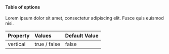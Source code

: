 #### Table of options

Lorem ipsum dolor sit amet, consectetur adipiscing elit. Fusce
quis euismod nisi.

Property | Values | Default Value
:--- | :--- | :---
vertical | true / false | false
